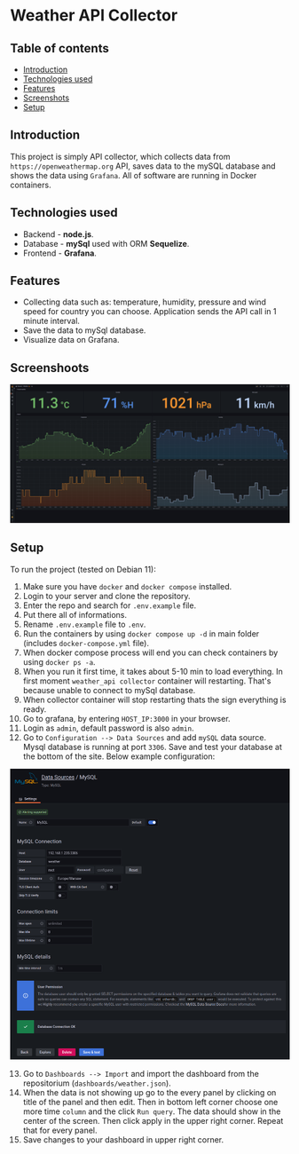 # Weather API Collector

## Table of contents

- [Introduction](#introduction)
- [Technologies used](#technologies-used)
- [Features](#features)
- [Screenshots](#screenshots)
- [Setup](#setup)

## Introduction

This project is simply API collector, which collects data from `https://openweathermap.org` API, saves data to the mySQL database and shows the data using `Grafana`.
All of software are running in Docker containers.

## Technologies used

- Backend - <b>node.js</b>.
- Database - <b>mySql</b> used with ORM <b>Sequelize</b>.
- Frontend - <b>Grafana</b>.

## Features

- Collecting data such as: temperature, humidity, pressure and wind speed for country you can choose. Application sends the API call in 1 minute interval.
- Save the data to mySql database.
- Visualize data on Grafana.

## Screenshoots

![img](./images/weatherDashboard.png)

## Setup

To run the project (tested on Debian 11):

1. Make sure you have `docker` and `docker compose` installed.
2. Login to your server and clone the repository.
3. Enter the repo and search for `.env.example` file.
4. Put there all of informations.
5. Rename `.env.example` file to `.env`.
6. Run the containers by using `docker compose up -d` in main folder (includes `docker-compose.yml` file).
7. When docker compose process will end you can check containers by using `docker ps -a`.
8. When you run it first time, it takes about 5-10 min to load everything. In first moment `weather_api collector` container will restarting. That's because unable to connect to mySql database.
9. When collector container will stop restarting thats the sign everything is ready.
10. Go to grafana, by entering `HOST_IP:3000` in your browser.
11. Login as `admin`, default password is also `admin`.
12. Go to `Configuration --> Data Sources` and add `mySQL` data source. Mysql database is running at port `3306`. Save and test your database at the bottom of the site. Below example configuration:

![img](./images/dbConfig.png)

13. Go to `Dashboards --> Import` and import the dashboard from the repositorium (`dashboards/weather.json`).
14. When the data is not showing up go to the every panel by clicking on title of the panel and then edit. Then in bottom left corner choose one more time `column` and the click `Run query`. The data should show in the center of the screen. Then click apply in the upper right corner. Repeat that for every panel.
15. Save changes to your dashboard in upper right corner.
